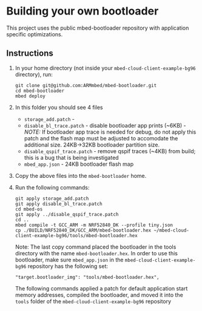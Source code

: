 # Building your own bootloader
This project uses the public mbed-bootloader repository with application specific optimizations.

## Instructions

1. In your home directory (not inside your `mbed-cloud-client-example-bg96` directory), run:

    ```
    git clone git@github.com:ARMmbed/mbed-bootloader.git
    cd mbed-bootloader
    mbed deploy
    ```

2. In this folder you should see 4 files

    * `storage_add.patch`         - 
    * `disable_bl_trace.patch`    - disable bootloader app prints (~6KB) - *NOTE:* If bootloader app trace is needed for debug, do not apply this patch and the flash map must be adjusted to accomodate the additional size. 24KB->32KB bootloader partition size.
    * `disable_qspif_trace.patch` - remove qspif traces (~4KB) from build; this is a bug that is being investigated
    * `mbed_app.json`             - 24KB bootloader flash map

3. Copy the above files into the `mbed-bootloader` home. 

4. Run the following commands:

    ```
    git apply storage_add.patch
    git apply disable_bl_trace.patch
    cd mbed-os
    git apply ../disable_qspif_trace.patch
    cd ..
    mbed compile -t GCC_ARM -m NRF52840_DK --profile tiny.json
    cp ./BUILD/NRF52840_DK/GCC_ARM/mbed-bootloader.hex ~/mbed-cloud-client-example-bg96/tools/mbed-bootloader.hex
    ```
    
    Note: The last copy command placed the bootloader in the tools directory with the name `mbed-bootloader.hex`.
    In order to use this bootloader, make sure `mbed_app.json` in the `mbed-cloud-client-example-bg96` repository has the following set:
    ```
    "target.bootloader_img": "tools/mbed-bootloader.hex",
    ```

    The following commands applied a patch for default application start memory addresses, compiled the bootloader, and moved it into the `tools` folder of the `mbed-cloud-client-example-bg96` repository
